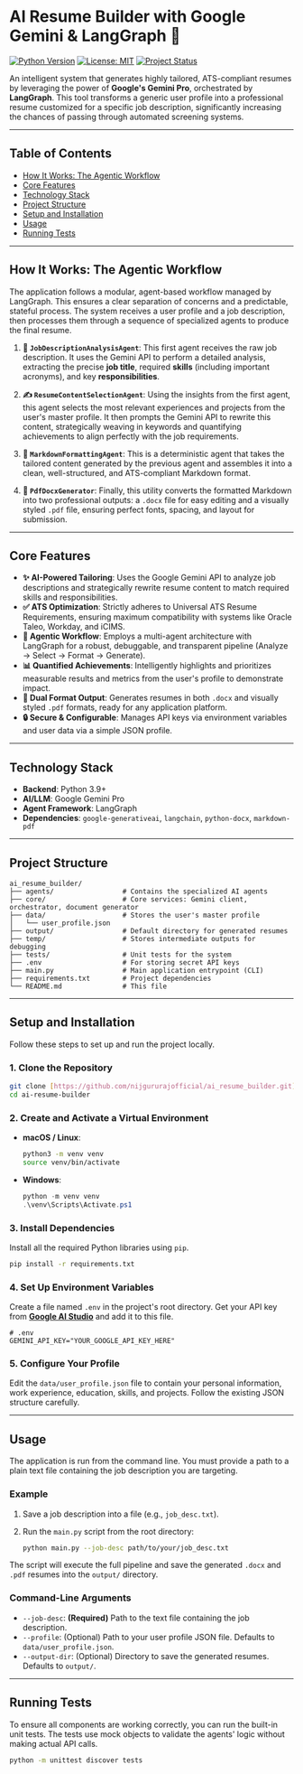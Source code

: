 # AI Resume Builder with Google Gemini & LangGraph 🚀

[![Python Version](https://img.shields.io/badge/python-3.9+-blue.svg)](https://www.python.org/downloads/)
[![License: MIT](https://img.shields.io/badge/License-MIT-yellow.svg)](https://opensource.org/licenses/MIT)
[![Project Status](https://img.shields.io/badge/status-active-brightgreen.svg)]()

An intelligent system that generates highly tailored, ATS-compliant resumes by leveraging the power of **Google's Gemini Pro**, orchestrated by **LangGraph**. This tool transforms a generic user profile into a professional resume customized for a specific job description, significantly increasing the chances of passing through automated screening systems.

***

## Table of Contents

* [How It Works: The Agentic Workflow](#how-it-works-the-agentic-workflow)
* [Core Features](#core-features)
* [Technology Stack](#technology-stack)
* [Project Structure](#project-structure)
* [Setup and Installation](#setup-and-installation)
* [Usage](#usage)
* [Running Tests](#running-tests)

---

## How It Works: The Agentic Workflow

The application follows a modular, agent-based workflow managed by LangGraph. This ensures a clear separation of concerns and a predictable, stateful process. The system receives a user profile and a job description, then processes them through a sequence of specialized agents to produce the final resume.

1.  **🤖 `JobDescriptionAnalysisAgent`**: This first agent receives the raw job description. It uses the Gemini API to perform a detailed analysis, extracting the precise **job title**, required **skills** (including important acronyms), and key **responsibilities**.

2.  **✍️ `ResumeContentSelectionAgent`**: Using the insights from the first agent, this agent selects the most relevant experiences and projects from the user's master profile. It then prompts the Gemini API to rewrite this content, strategically weaving in keywords and quantifying achievements to align perfectly with the job requirements.

3.  **📝 `MarkdownFormattingAgent`**: This is a deterministic agent that takes the tailored content generated by the previous agent and assembles it into a clean, well-structured, and ATS-compliant Markdown format.

4.  **📄 `PdfDocxGenerator`**: Finally, this utility converts the formatted Markdown into two professional outputs: a `.docx` file for easy editing and a visually styled `.pdf` file, ensuring perfect fonts, spacing, and layout for submission.

---

## Core Features

* **✨ AI-Powered Tailoring**: Uses the Google Gemini API to analyze job descriptions and strategically rewrite resume content to match required skills and responsibilities.
* **✅ ATS Optimization**: Strictly adheres to Universal ATS Resume Requirements, ensuring maximum compatibility with systems like Oracle Taleo, Workday, and iCIMS.
* **🧠 Agentic Workflow**: Employs a multi-agent architecture with LangGraph for a robust, debuggable, and transparent pipeline (Analyze → Select → Format → Generate).
* **📊 Quantified Achievements**: Intelligently highlights and prioritizes measurable results and metrics from the user's profile to demonstrate impact.
* **📄 Dual Format Output**: Generates resumes in both `.docx` and visually styled `.pdf` formats, ready for any application platform.
* **🔒 Secure & Configurable**: Manages API keys via environment variables and user data via a simple JSON profile.

---

## Technology Stack

* **Backend**: Python 3.9+
* **AI/LLM**: Google Gemini Pro
* **Agent Framework**: LangGraph
* **Dependencies**: `google-generativeai`, `langchain`, `python-docx`, `markdown-pdf`

---

## Project Structure

```
ai_resume_builder/
├── agents/                 # Contains the specialized AI agents
├── core/                   # Core services: Gemini client, orchestrator, document generator
├── data/                   # Stores the user's master profile
│   └── user_profile.json
├── output/                 # Default directory for generated resumes
├── temp/                   # Stores intermediate outputs for debugging
├── tests/                  # Unit tests for the system
├── .env                    # For storing secret API keys
├── main.py                 # Main application entrypoint (CLI)
├── requirements.txt        # Project dependencies
└── README.md               # This file
```

---

## Setup and Installation

Follow these steps to set up and run the project locally.

### 1. Clone the Repository

```sh
git clone [https://github.com/nijgururajofficial/ai_resume_builder.git](https://github.com/nijgururajofficial/ai_resume_builder.git)
cd ai-resume-builder
```

### 2. Create and Activate a Virtual Environment

* **macOS / Linux**:
    ```sh
    python3 -m venv venv
    source venv/bin/activate
    ```
* **Windows**:
    ```powershell
    python -m venv venv
    .\venv\Scripts\Activate.ps1
    ```

### 3. Install Dependencies

Install all the required Python libraries using `pip`.

```sh
pip install -r requirements.txt
```

### 4. Set Up Environment Variables

Create a file named `.env` in the project's root directory. Get your API key from **[Google AI Studio](https://aistudio.google.com/)** and add it to this file.

```env
# .env
GEMINI_API_KEY="YOUR_GOOGLE_API_KEY_HERE"
```

### 5. Configure Your Profile

Edit the `data/user_profile.json` file to contain your personal information, work experience, education, skills, and projects. Follow the existing JSON structure carefully.

---

## Usage

The application is run from the command line. You must provide a path to a plain text file containing the job description you are targeting.

### Example

1.  Save a job description into a file (e.g., `job_desc.txt`).
2.  Run the `main.py` script from the root directory:

    ```sh
    python main.py --job-desc path/to/your/job_desc.txt
    ```

The script will execute the full pipeline and save the generated `.docx` and `.pdf` resumes into the `output/` directory.

### Command-Line Arguments

* `--job-desc`: **(Required)** Path to the text file containing the job description.
* `--profile`: (Optional) Path to your user profile JSON file. Defaults to `data/user_profile.json`.
* `--output-dir`: (Optional) Directory to save the generated resumes. Defaults to `output/`.

---

## Running Tests

To ensure all components are working correctly, you can run the built-in unit tests. The tests use mock objects to validate the agents' logic without making actual API calls.

```sh
python -m unittest discover tests
